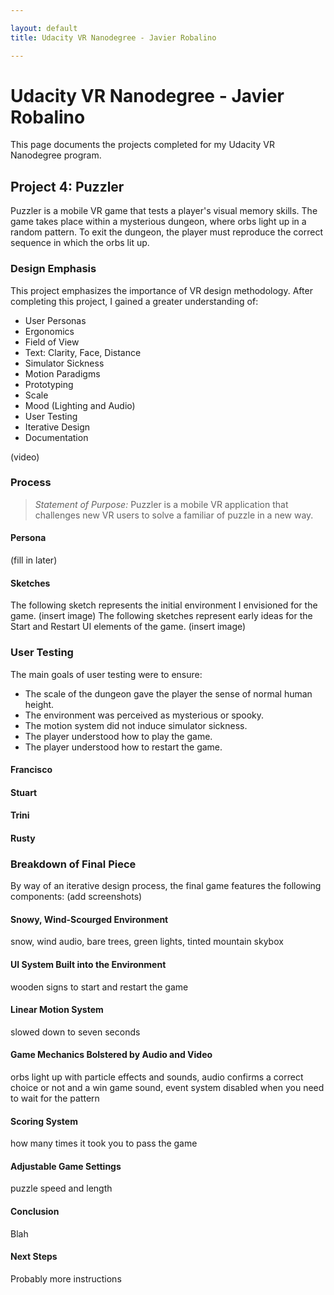 ```yaml
---

layout: default
title: Udacity VR Nanodegree - Javier Robalino

---
```


# Udacity VR Nanodegree - Javier Robalino
This page documents the projects completed for my Udacity VR Nanodegree program.

## Project 4: Puzzler
Puzzler is a mobile VR game that tests a player's visual memory skills. The game takes place within a mysterious dungeon, where orbs light up in a random pattern. To exit the dungeon, the player must reproduce the correct sequence in which the orbs lit up.

### Design Emphasis
This project emphasizes the importance of VR design methodology. After completing this project, I gained a greater understanding of:
- User Personas
- Ergonomics
- Field of View
- Text: Clarity, Face, Distance
- Simulator Sickness
- Motion Paradigms
- Prototyping
- Scale
- Mood (Lighting and Audio)
- User Testing
- Iterative Design
- Documentation

(video)

### Process
> *Statement of Purpose:* Puzzler is a mobile VR application that challenges new VR users to solve a familiar of puzzle in a new way.

#### Persona
(fill in later)

#### Sketches
The following sketch represents the initial environment I envisioned for the game.
(insert image)
The following sketches represent early ideas for the Start and Restart UI elements of the game.
(insert image)

### User Testing
The main goals of user testing were to ensure:
- The scale of the dungeon gave the player the sense of normal human height.
- The environment was perceived as mysterious or spooky.
- The motion system did not induce simulator sickness.
- The player understood how to play the game.
- The player understood how to restart the game.

#### Francisco

#### Stuart

#### Trini

#### Rusty

### Breakdown of Final Piece
By way of an iterative design process, the final game features the following components:
(add screenshots)

#### Snowy, Wind-Scourged Environment
snow, wind audio, bare trees, green lights, tinted mountain skybox

#### UI System Built into the Environment
wooden signs to start and restart the game

#### Linear Motion System
slowed down to seven seconds

#### Game Mechanics Bolstered by Audio and Video
orbs light up with particle effects and sounds, audio confirms a correct choice or not and a win game sound, event system disabled when you need to wait for the pattern

#### Scoring System
how many times it took you to pass the game

#### Adjustable Game Settings
puzzle speed and length

#### Conclusion
Blah

#### Next Steps
Probably more instructions